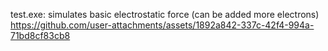 test.exe: simulates basic electrostatic force (can be added more electrons)
https://github.com/user-attachments/assets/1892a842-337c-42f4-994a-71bd8cf83cb8
